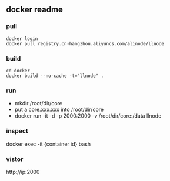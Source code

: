 ## docker readme

### pull
```shell
docker login
docker pull registry.cn-hangzhou.aliyuncs.com/alinode/llnode
```

### build

```shell
cd docker
docker build --no-cache -t="llnode" .
```


### run
- mkdir /root/dir/core
- put a core.xxx.xxx into /root/dir/core
- docker run -it -d -p 2000:2000 -v /root/dir/core:/data llnode

### inspect 
docker exec -it {container id} bash

### vistor
http://ip:2000
